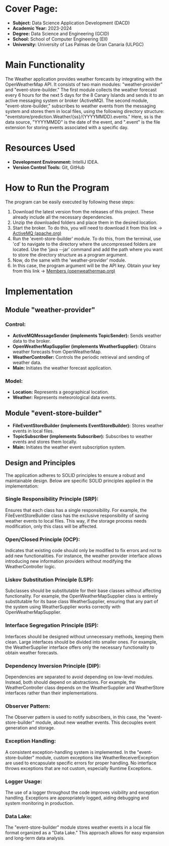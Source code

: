 # Cover Page:

- **Subject:** Data Science Application Development (DACD)
- **Academic Year:** 2023-2024
- **Degree:** Data Science and Engineering (GCID)
- **School:** School of Computer Engineering (EII)
- **University:** University of Las Palmas de Gran Canaria (ULPGC)

# Main Functionality

The Weather application provides weather forecasts by integrating with the OpenWeatherMap API. It consists of two main modules: "weather-provider" and "event-store-builder." The first module collects the weather forecast every 6 hours for the next 5 days for the 8 Canary Islands and sends it to an active messaging system or broker (ActiveMQ). The second module, "event-store-builder," subscribes to weather events from the messaging system and stores them in local files, using the following directory structure: "eventstore/prediction.Weather/{ss}/{YYYYMMDD}.events." Here, ss is the data source, "YYYYMMDD" is the date of the event, and ".event" is the file extension for storing events associated with a specific day.

# Resources Used
- **Development Environment:** IntelliJ IDEA.
- **Version Control Tools:** Git, GitHub

# How to Run the Program

The program can be easily executed by following these steps:

1. Download the latest version from the releases of this project. These already include all the necessary dependencies.
2. Unzip the downloaded folders and place them in the desired location.
3. Start the broker. To do this, you will need to download it from this link → [ActiveMQ (apache.org)](https://activemq.apache.org/)
4. Run the 'event-store-builder' module. To do this, from the terminal, use 'cd' to navigate to the directory where the uncompressed folders are located. Use the 'java --jar' command and add the path where you want to store the directory structure as a program argument.
5. Now, do the same with the 'weather-provider' module.
6. In this case, the program argument will be the API key. Obtain your key from this link → [Members (openweathermap.org)](https://openweathermap.org/members)




# Implementation

## Module "weather-provider"

### Control:

- **ActiveMQMessageSender (implements TopicSender):** Sends weather data to the broker.
- **OpenWeatherMapSupplier (implements WeatherSupplier):** Obtains weather forecasts from OpenWeatherMap.
- **WeatherController:** Controls the periodic retrieval and sending of weather data.
- **Main:** Initiates the weather forecast application.

### Model:

- **Location:** Represents a geographical location.
- **Weather:** Represents meteorological data events.

## Module "event-store-builder"

- **FileEventStoreBuilder (implements EventStoreBuilder):** Stores weather events in local files.
- **TopicSubscriber (implements Subscriber):** Subscribes to weather events and stores them locally.
- **Main:** Initiates the weather event subscription system.

## Design and Principles

The application adheres to SOLID principles to ensure a robust and maintainable design. Below are specific SOLID principles applied in the implementation:

### Single Responsibility Principle (SRP):

Ensures that each class has a single responsibility. For example, the FileEventStoreBuilder class has the exclusive responsibility of saving weather events to local files. This way, if the storage process needs modification, only this class will be affected.

### Open/Closed Principle (OCP):

Indicates that existing code should only be modified to fix errors and not to add new functionalities. For instance, the weather provider interface allows introducing new information providers without modifying the WeatherController logic.

### Liskov Substitution Principle (LSP):

Subclasses should be substitutable for their base classes without affecting functionality. For example, the OpenWeatherMapSupplier class is entirely substitutable for its base class WeatherSupplier, ensuring that any part of the system using WeatherSupplier works correctly with OpenWeatherMapSupplier.

### Interface Segregation Principle (ISP):

Interfaces should be designed without unnecessary methods, keeping them clean. Large interfaces should be divided into smaller ones. For example, the WeatherSupplier interface offers only the necessary functionality to obtain weather forecasts.

### Dependency Inversion Principle (DIP):

Dependencies are separated to avoid depending on low-level modules. Instead, both should depend on abstractions. For example, the WeatherController class depends on the WeatherSupplier and WeatherStore interfaces rather than their implementations.

### Observer Pattern:

The Observer pattern is used to notify subscribers, in this case, the "event-store-builder" module, about new weather events. This decouples event generation and storage.

### Exception Handling:

A consistent exception-handling system is implemented. In the "event-store-builder" module, custom exceptions like WeatherReceiverException are used to encapsulate specific errors for proper handling. No interface throws exceptions that are not custom, especially Runtime Exceptions.

### Logger Usage:

The use of a logger throughout the code improves visibility and exception handling. Exceptions are appropriately logged, aiding debugging and system monitoring in production.

### Data Lake:

The "event-store-builder" module stores weather events in a local file format organized as a "Data Lake." This approach allows for easy expansion and long-term data analysis.
